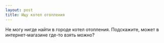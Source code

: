 ```yaml
---
layout: post 
title: Ищу котел отопления 
--- 
```

Не могу нигде найти в городе котел отопления. Подскажите, может в интернет-магазине где-то взять можно?